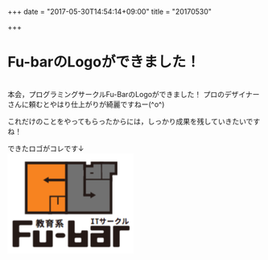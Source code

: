 +++
date = "2017-05-30T14:54:14+09:00"
title = "20170530"

+++

# Fu-barのLogoができました！
<br />
本会，プログラミングサークルFu-BarのLogoができました！
プロのデザイナーさんに頼むとやはり仕上がりが綺麗ですねー(^o^)

これだけのことをやってもらったからには，しっかり成果を残していきたいですね！

できたロゴがコレです↓<br />
<img src="/image/fubar-logo.png" width="250" height="200" />
